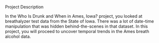 Project Description

In the Who Is Drunk and When in Ames, Iowa? project, you looked at breathalyzer test data from the State of Iowa. 
There was a lot of date-time manipulation that was hidden behind-the-scenes in that dataset. 
In this project, you will proceed to uncover temporal trends in the Ames breath alcohol data.
